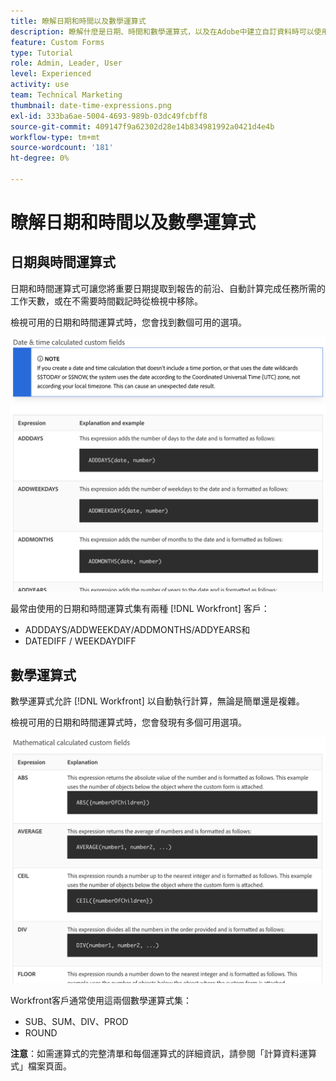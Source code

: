 ```yaml
---
title: 瞭解日期和時間以及數學運算式
description: 瞭解什麼是日期、時間和數學運算式，以及在Adobe中建立自訂資料時可以使用哪些專案 [!UICONTROL Workfront].
feature: Custom Forms
type: Tutorial
role: Admin, Leader, User
level: Experienced
activity: use
team: Technical Marketing
thumbnail: date-time-expressions.png
exl-id: 333ba6ae-5004-4693-989b-03dc49fcbff8
source-git-commit: 409147f9a62302d28e14b834981992a0421d4e4b
workflow-type: tm+mt
source-wordcount: '181'
ht-degree: 0%

---
```


# 瞭解日期和時間以及數學運算式

## 日期與時間運算式

日期和時間運算式可讓您將重要日期提取到報告的前沿、自動計算完成任務所需的工作天數，或在不需要時間戳記時從檢視中移除。

檢視可用的日期和時間運算式時，您會找到數個可用的選項。

![日期和時間運算式範例](assets/datetimeexpressions01.png)

最常由使用的日期和時間運算式集有兩種 [!DNL Workfront] 客戶：

* ADDDAYS/ADDWEEKDAY/ADDMONTHS/ADDYEARS和
* DATEDIFF / WEEKDAYDIFF

## 數學運算式

數學運算式允許 [!DNL Workfront] 以自動執行計算，無論是簡單還是複雜。

檢視可用的日期和時間運算式時，您會發現有多個可用選項。

![數學運算式範例](assets/datetimeexpressions02.png)

Workfront客戶通常使用這兩個數學運算式集：

* SUB、SUM、DIV、PROD
* ROUND

<b>注意</b>：如需運算式的完整清單和每個運算式的詳細資訊，請參閱「計算資料運算式」檔案頁面。